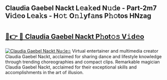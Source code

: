## Claudia Gaebel Nackt L𝚎a𝚔ed N𝚞𝚍e - Part-2m7 Vi𝚍𝚎o L𝚎a𝚔s - H𝚘𝚝 O𝚗𝚕yf𝚊ns P𝚑𝚘tos HNzag

# <h2><a href="http://kfc4taz.oniu.top/?m=Claudia+Gaebel+Nackt">🔗👉 🔴 Claudia Gaebel Nackt P𝚑ot𝚘𝚜 V𝚒d𝚎o</a></h2>

[![Claudia Gaebel Nackt Nu𝚍e𝚜](https://i.imgur.com/0qMVB7G.gif)](http://kfc4taz.oniu.top/?m=Claudia+Gaebel+Nackt)
Virtual entertainer and multimedia creator Claudia Gaebel Nackt, acclaimed for sharing dance and lifestyle knowledge through trending choreographies and compact clips. Remarkable magician Claudia Gaebel Nackt, acclaimed for their exceptional skills and accomplishments in the art of illusion.  
